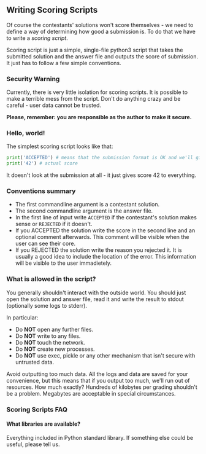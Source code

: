 ## Writing Scoring Scripts

Of course the contestants' solutions won't score themselves - we need to define a way of determining how good a submission is. To do that we have to write a *scoring script*.

Scoring script is just a simple, single-file python3 script that takes the submitted solution and the answer file and outputs the score of submission.
It just has to follow a few simple conventions.

### Security Warning

Currently, there is very little isolation for scoring scripts. It is possible to make a terrible mess from the script. Don't do anything crazy and be careful - user data cannot be trusted.

**Please, remember: you are responsible as the author to make it secure.**

### Hello, world!

The simplest scoring script looks like that:
```python
print('ACCEPTED') # means that the submission format is OK and we'll give it a score
print('42') # actual score
```

It doesn't look at the submission at all - it just gives score 42 to everything.

### Conventions summary

* The first commandline argument is a contestant solution.
* The second commandline argument is the answer file.
* In the first line of input write `ACCEPTED` if the contestant's solution makes sense or `REJECTED` if it doesn't.
* If you ACCEPTED the solution write the score in the second line and an optional comment afterwards. This comment will be visible when the user can see their core.
* If you REJECTED the solution write the reason you rejected it. It is usually a good idea to include the location of the error. This information will be visible to the user immadietely.

### What is allowed in the script?

You generally shouldn't interact with the outside world. You should just open the solution and answer file, read it and write the result to stdout (optionally some logs to stderr).

In particular:

* Do **NOT** open any further files.
* Do **NOT** write to any files.
* Do **NOT** touch the network.
* Do **NOT** create new processes.
* Do **NOT** use exec, pickle or any other mechanism that isn't secure with untrusted data.

Avoid outputting too much data. All the logs and data are saved for your convenience, but this means that if you output too much, we'll run out of resources. How much exactly? Hundreds of kilobytes per grading shouldn't be a problem. Megabytes are acceptable in special circumstances.

### Scoring Scripts FAQ

#### What libraries are available?

Everything included in Python standard library. If something else could be useful, please tell us.
